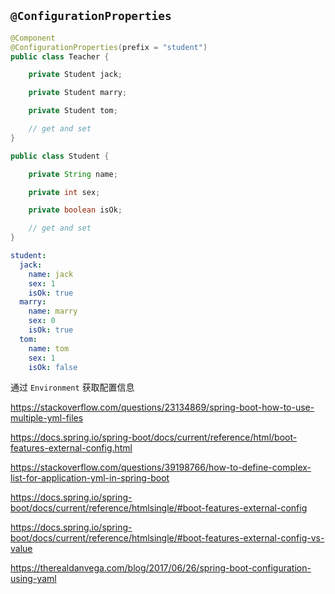 
## `@ConfigurationProperties`

```java
@Component
@ConfigurationProperties(prefix = "student")
public class Teacher {

    private Student jack;

    private Student marry;

    private Student tom;

    // get and set 
}
```

```java
public class Student {

    private String name;

    private int sex;

    private boolean isOk;

    // get and set
}
```

```yml
student:
  jack:
    name: jack
    sex: 1
    isOk: true
  marry:
    name: marry
    sex: 0
    isOk: true
  tom:
    name: tom
    sex: 1
    isOk: false
```

通过 `Environment` 获取配置信息 

https://stackoverflow.com/questions/23134869/spring-boot-how-to-use-multiple-yml-files

https://docs.spring.io/spring-boot/docs/current/reference/html/boot-features-external-config.html

https://stackoverflow.com/questions/39198766/how-to-define-complex-list-for-application-yml-in-spring-boot

https://docs.spring.io/spring-boot/docs/current/reference/htmlsingle/#boot-features-external-config

https://docs.spring.io/spring-boot/docs/current/reference/htmlsingle/#boot-features-external-config-vs-value

https://therealdanvega.com/blog/2017/06/26/spring-boot-configuration-using-yaml
